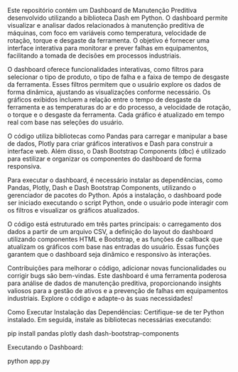 Este repositório contém um Dashboard de Manutenção Preditiva desenvolvido utilizando a biblioteca Dash em Python. O dashboard permite visualizar e analisar dados relacionados à manutenção preditiva de máquinas, com foco em variáveis como temperatura, velocidade de rotação, torque e desgaste da ferramenta. O objetivo é fornecer uma interface interativa para monitorar e prever falhas em equipamentos, facilitando a tomada de decisões em processos industriais.

O dashboard oferece funcionalidades interativas, como filtros para selecionar o tipo de produto, o tipo de falha e a faixa de tempo de desgaste da ferramenta. Esses filtros permitem que o usuário explore os dados de forma dinâmica, ajustando as visualizações conforme necessário. Os gráficos exibidos incluem a relação entre o tempo de desgaste da ferramenta e as temperaturas do ar e do processo, a velocidade de rotação, o torque e o desgaste da ferramenta. Cada gráfico é atualizado em tempo real com base nas seleções do usuário.

O código utiliza bibliotecas como Pandas para carregar e manipular a base de dados, Plotly para criar gráficos interativos e Dash para construir a interface web. Além disso, o Dash Bootstrap Components (dbc) é utilizado para estilizar e organizar os componentes do dashboard de forma responsiva.

Para executar o dashboard, é necessário instalar as dependências, como Pandas, Plotly, Dash e Dash Bootstrap Components, utilizando o gerenciador de pacotes do Python. Após a instalação, o dashboard pode ser iniciado executando o script Python, onde o usuário pode interagir com os filtros e visualizar os gráficos atualizados.

O código está estruturado em três partes principais: o carregamento dos dados a partir de um arquivo CSV, a definição do layout do dashboard utilizando componentes HTML e Bootstrap, e as funções de callback que atualizam os gráficos com base nas entradas do usuário. Essas funções garantem que o dashboard seja dinâmico e responsivo às interações.

Contribuições para melhorar o código, adicionar novas funcionalidades ou corrigir bugs são bem-vindas.
Este dashboard é uma ferramenta poderosa para análise de dados de manutenção preditiva, proporcionando insights valiosos para a gestão de ativos e a prevenção de falhas em equipamentos industriais. Explore o código e adapte-o às suas necessidades!

Como Executar
Instalação das Dependências:
Certifique-se de ter Python instalado. Em seguida, instale as bibliotecas necessárias executando:


pip install pandas plotly dash dash-bootstrap-components


Executando o Dashboard:


python app.py
